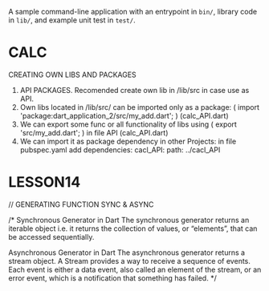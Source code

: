 A sample command-line application with an entrypoint in `bin/`, library code
in `lib/`, and example unit test in `test/`.


# CALC
  CREATING OWN LIBS AND PACKAGES
  1. API PACKAGES. Recomended create own lib in /lib/src in case use as API.
  2. Own libs located in /lib/src/ can be imported only as a package: ( import 'package:dart_application_2/src/my_add.dart'; ) (calc_API.dart)
  3. We can export some func or all functionality of libs using ( export 'src/my_add.dart'; ) in file API (calc_API.dart)
  4. We can import it as package dependency in other Projects:
		in file pubspec.yaml  add
     		dependencies:
	     		cacl_API:
		    		path: ../cacl_API

# LESSON14
// GENERATING FUNCTION SYNC & ASYNC

/*
 Synchronous Generator in Dart
 The synchronous generator returns an iterable object i.e. it returns the collection of values, or “elements”, that can be accessed sequentially.


Asynchronous Generator in Dart
The asynchronous generator returns a stream object. A Stream provides a way to receive a sequence of events. Each event is either a data event, also called an element of the stream, or an error event, which is a notification that something has failed. 
 */
	